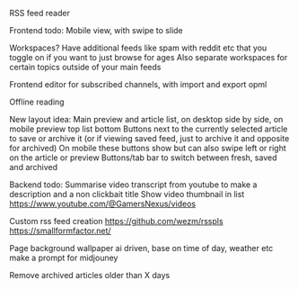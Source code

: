 RSS feed reader

Frontend todo:
Mobile view, with swipe to slide

Workspaces? Have additional feeds like spam with reddit etc that you toggle on if you want to just browse for ages
Also separate workspaces for certain topics outside of your main feeds

Frontend editor for subscribed channels, with import and export opml

Offline reading

New layout idea:
Main preview and article list, on desktop side by side, on mobile preview top list bottom
Buttons next to the currently selected article to save or archive it (or if viewing saved feed, just to archive it and opposite for archived)
On mobile these buttons show but can also swipe left or right on the article or preview
Buttons/tab bar to switch between fresh, saved and archived

Backend todo:
Summarise video transcript from youtube to make a description and a non clickbait title
Show video thumbnail in list
https://www.youtube.com/@GamersNexus/videos

Custom rss feed creation
https://github.com/wezm/rsspls
https://smallformfactor.net/

Page background wallpaper ai driven, base on time of day, weather etc make a prompt for midjouney

Remove archived articles older than X days
